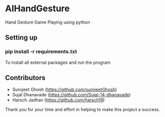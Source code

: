 # AIHandGesture
Hand Gesture Game Playing using python

## Setting up
### pip install -r requirements.txt

To install all external packages and run the program

## Contributors

- Surojeet Ghosh (https://github.com/surojeetGhosh)
- Sujal Dhanavade (https://github.com/Sujal-14-dhanavade)
- Harsch Jadhav (https://github.com/harsch19)

Thank you for your time and effort in helping to make this project a success.
